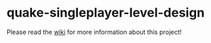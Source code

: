 # quake-singleplayer-level-design

Please read the [wiki](https://github.com/ThreeEyedVenelope/quake-level-design/wiki) for more information about this project!
